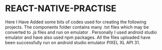 # REACT-NATIVE-PRACTISE
Here I Have Added some bits of codes used for creating the following projects. The components folder contains many .txt files which may be converted to .js files and run on emulator . Personally I used android studio emulator and have also used npm packages. All the files uploaded have been successfully run on android studio emulator PIXEL XL API 31.
